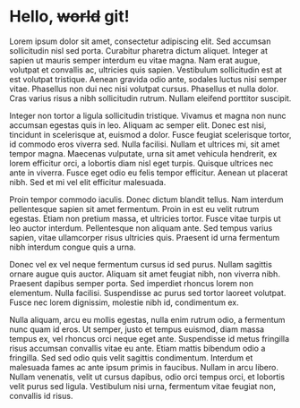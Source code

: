# Hello, ~~world~~ git!

Lorem ipsum dolor sit amet, consectetur adipiscing elit. Sed accumsan sollicitudin nisl sed porta. Curabitur pharetra dictum aliquet. Integer at sapien ut mauris semper interdum eu vitae magna. Nam erat augue, volutpat et convallis ac, ultricies quis sapien. Vestibulum sollicitudin est at est volutpat tristique. Aenean gravida odio ante, sodales luctus nisi semper vitae. Phasellus non dui nec nisi volutpat cursus. Phasellus et nulla dolor. Cras varius risus a nibh sollicitudin rutrum. Nullam eleifend porttitor suscipit.

Integer non tortor a ligula sollicitudin tristique. Vivamus et magna non nunc accumsan egestas quis in leo. Aliquam ac semper elit. Donec est nisi, tincidunt in scelerisque at, euismod a dolor. Fusce feugiat scelerisque tortor, id commodo eros viverra sed. Nulla facilisi. Nullam et ultrices mi, sit amet tempor magna. Maecenas vulputate, urna sit amet vehicula hendrerit, ex lorem efficitur orci, a lobortis diam nisl eget turpis. Quisque ultrices nec ante in viverra. Fusce eget odio eu felis tempor efficitur. Aenean ut placerat nibh. Sed et mi vel elit efficitur malesuada.

Proin tempor commodo iaculis. Donec dictum blandit tellus. Nam interdum pellentesque sapien sit amet fermentum. Proin in est eu velit rutrum egestas. Etiam non pretium massa, et ultricies tortor. Fusce vitae turpis ut leo auctor interdum. Pellentesque non aliquam ante. Sed tempus varius sapien, vitae ullamcorper risus ultricies quis. Praesent id urna fermentum nibh interdum congue quis a urna.

Donec vel ex vel neque fermentum cursus id sed purus. Nullam sagittis ornare augue quis auctor. Aliquam sit amet feugiat nibh, non viverra nibh. Praesent dapibus semper porta. Sed imperdiet rhoncus lorem non elementum. Nulla facilisi. Suspendisse ac purus sed tortor laoreet volutpat. Fusce nec lorem dignissim, molestie nibh id, condimentum ex.

Nulla aliquam, arcu eu mollis egestas, nulla enim rutrum odio, a fermentum nunc quam id eros. Ut semper, justo et tempus euismod, diam massa tempus ex, vel rhoncus orci neque eget ante. Suspendisse id metus fringilla risus accumsan convallis vitae eu ante. Etiam mattis bibendum odio a fringilla. Sed sed odio quis velit sagittis condimentum. Interdum et malesuada fames ac ante ipsum primis in faucibus. Nullam in arcu libero. Nullam venenatis, velit ut cursus dapibus, odio orci tempus orci, et lobortis velit purus sed ligula. Vestibulum nisi urna, fermentum vitae feugiat non, convallis id risus.